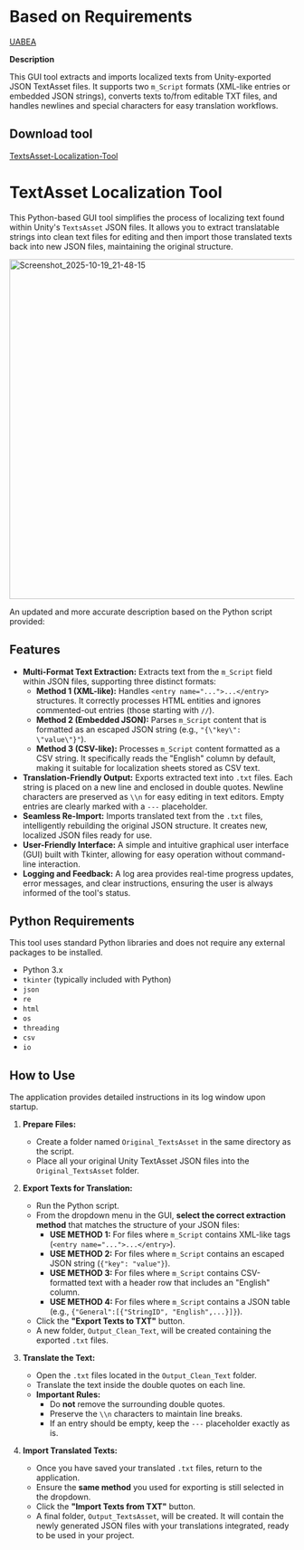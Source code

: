 # Based on Requirements

[UABEA](https://github.com/nesrak1/UABEA)

**Description**

This GUI tool extracts and imports localized texts from Unity-exported JSON TextAsset files. It supports two `m_Script` formats (XML-like entries or embedded JSON strings), converts texts to/from editable TXT files, and handles newlines and special characters for easy translation workflows.

## Download tool

[TextsAsset-Localization-Tool](https://github.com/MrGamesKingPro/TextsAsset-Localization-Tool/releases)

# TextAsset Localization Tool

This Python-based GUI tool simplifies the process of localizing text found within Unity's `TextsAsset` JSON files. It allows you to extract translatable strings into clean text files for editing and then import those translated texts back into new JSON files, maintaining the original structure.

<img width="717" height="601" alt="Screenshot_2025-10-19_21-48-15" src="https://github.com/user-attachments/assets/b915eadb-a128-42e8-8270-efcf01becda5" />

An updated and more accurate description based on the Python script provided:

## Features

*   **Multi-Format Text Extraction:** Extracts text from the `m_Script` field within JSON files, supporting three distinct formats:
    *   **Method 1 (XML-like):** Handles `<entry name="...">...</entry>` structures. It correctly processes HTML entities and ignores commented-out entries (those starting with `//`).
    *   **Method 2 (Embedded JSON):** Parses `m_Script` content that is formatted as an escaped JSON string (e.g., `"{\"key\": \"value\"}"`).
    *   **Method 3 (CSV-like):** Processes `m_Script` content formatted as a CSV string. It specifically reads the "English" column by default, making it suitable for localization sheets stored as CSV text.
*   **Translation-Friendly Output:** Exports extracted text into `.txt` files. Each string is placed on a new line and enclosed in double quotes. Newline characters are preserved as `\\n` for easy editing in text editors. Empty entries are clearly marked with a `---` placeholder.
*   **Seamless Re-Import:** Imports translated text from the `.txt` files, intelligently rebuilding the original JSON structure. It creates new, localized JSON files ready for use.
*   **User-Friendly Interface:** A simple and intuitive graphical user interface (GUI) built with Tkinter, allowing for easy operation without command-line interaction.
*   **Logging and Feedback:** A log area provides real-time progress updates, error messages, and clear instructions, ensuring the user is always informed of the tool's status.

## Python Requirements

This tool uses standard Python libraries and does not require any external packages to be installed.

*   Python 3.x
*   `tkinter` (typically included with Python)
*   `json`
*   `re`
*   `html`
*   `os`
*   `threading`
*   `csv`
*   `io`

## How to Use

The application provides detailed instructions in its log window upon startup.

1.  **Prepare Files:**
    *   Create a folder named `Original_TextsAsset` in the same directory as the script.
    *   Place all your original Unity TextAsset JSON files into the `Original_TextsAsset` folder.

2.  **Export Texts for Translation:**
    *   Run the Python script.
    *   From the dropdown menu in the GUI, **select the correct extraction method** that matches the structure of your JSON files:
        *   **USE METHOD 1:** For files where `m_Script` contains XML-like tags (`<entry name="...">...</entry>`).
        *   **USE METHOD 2:** For files where `m_Script` contains an escaped JSON string (`{"key": "value"}`).
        *   **USE METHOD 3:** For files where `m_Script` contains CSV-formatted text with a header row that includes an "English" column.
        *   **USE METHOD 4:** For files where `m_Script` contains a JSON table (e.g., `{"General":[{"StringID", "English",...}]}`).
    *   Click the **"Export Texts to TXT"** button.
    *   A new folder, `Output_Clean_Text`, will be created containing the exported `.txt` files.

3.  **Translate the Text:**
    *   Open the `.txt` files located in the `Output_Clean_Text` folder.
    *   Translate the text inside the double quotes on each line.
    *   **Important Rules:**
        *   Do **not** remove the surrounding double quotes.
        *   Preserve the `\\n` characters to maintain line breaks.
        *   If an entry should be empty, keep the `---` placeholder exactly as is.

4.  **Import Translated Texts:**
    *   Once you have saved your translated `.txt` files, return to the application.
    *   Ensure the **same method** you used for exporting is still selected in the dropdown.
    *   Click the **"Import Texts from TXT"** button.
    *   A final folder, `Output_TextsAsset`, will be created. It will contain the newly generated JSON files with your translations integrated, ready to be used in your project.
